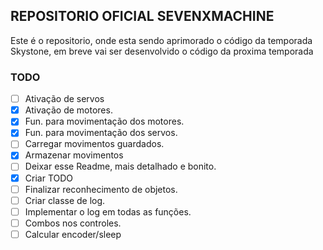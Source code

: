 ## REPOSITORIO OFICIAL SEVENXMACHINE

Este é o repositorio, onde esta sendo aprimorado o código da temporada Skystone, em breve vai ser desenvolvido o código da proxima temporada

### TODO
- [ ] Ativação de servos
- [x] Ativação de motores.
- [x] Fun. para movimentação dos motores.
- [x] Fun. para movimentação dos servos.
- [ ] Carregar movimentos guardados.
- [x] Armazenar movimentos
- [ ] Deixar esse Readme, mais detalhado e bonito.
- [x] Criar TODO
- [ ] Finalizar reconhecimento de objetos.
- [ ] Criar classe de log.
- [ ] Implementar o log em todas as funções.
- [ ] Combos nos controles.
- [ ] Calcular encoder/sleep
